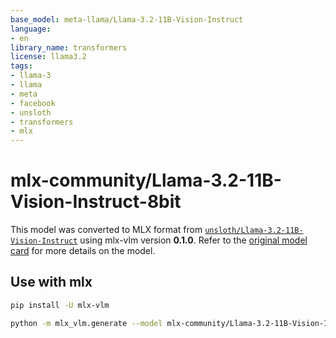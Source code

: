 ```yaml
---
base_model: meta-llama/Llama-3.2-11B-Vision-Instruct
language:
- en
library_name: transformers
license: llama3.2
tags:
- llama-3
- llama
- meta
- facebook
- unsloth
- transformers
- mlx
---
```


# mlx-community/Llama-3.2-11B-Vision-Instruct-8bit
This model was converted to MLX format from [`unsloth/Llama-3.2-11B-Vision-Instruct`]() using mlx-vlm version **0.1.0**.
Refer to the [original model card](https://huggingface.co/unsloth/Llama-3.2-11B-Vision-Instruct) for more details on the model.
## Use with mlx

```bash
pip install -U mlx-vlm
```

```bash
python -m mlx_vlm.generate --model mlx-community/Llama-3.2-11B-Vision-Instruct-8bit --max-tokens 100 --temp 0.0
```
